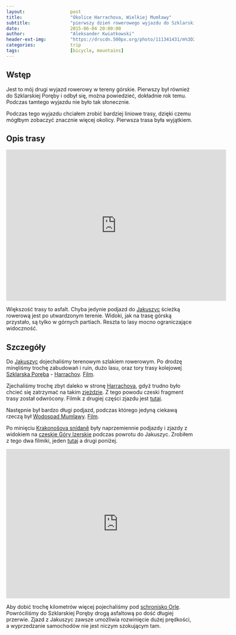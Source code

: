 ```yaml
---
layout:                 post
title:                  "Okolice Harrachova, Wielkiej Mumławy"
subtitle:               "pierwszy dzień rowerowego wyjazdu do Szklarskiej Poręby"
date:                   2015-06-04 20:00:00
author:                 "Aleksander Kwiatkowski"
header-ext-img:         "https://drscdn.500px.org/photo/111341431/m%3D2048/21998e31cabd789f8e72f4a96fa60cff"
categories:             trip
tags:                   [bicycle, mountains]
---
```


[route]:                https://www.strava.com/activities/318213614
[wiki-jakuszyce]:       http://pl.wikipedia.org/wiki/Jakuszyce
[wiki-harrachov]:       http://pl.wikipedia.org/wiki/Harrachov
[wiki-mumlawa]:         http://pl.wikipedia.org/wiki/Wodospad_Mumlawy
[wiki-snidane]:         http://cs.wikipedia.org/wiki/Krakono%C5%A1ova_sn%C3%ADdan%C4%9B
[wiki-izery]:           http://pl.wikipedia.org/wiki/G%C3%B3ry_Izerskie
[wiki-orle]:            http://pl.wikipedia.org/wiki/Schronisko_Turystyczne_%E2%80%9EOrle%E2%80%9D
[wiki-szklarska]:       http://pl.wikipedia.org/wiki/Szklarska_Por%C4%99ba

[vimeo-1]:              http://vimeo.com/130132107
[vimeo-2]:              http://vimeo.com/130038345
[vimeo-3]:              http://vimeo.com/130132106
[vimeo-4]:              http://vimeo.com/130132107
[vimeo-5]:              http://vimeo.com/130184788
[vimeo-6]:              http://vimeo.com/130184788



Wstęp
-----


Jest to mój drugi wyjazd rowerowy w tereny górskie. Pierwszy był również do Szklarskiej
Poręby i odbył się, można powiedzieć, dokładnie rok temu. Podczas tamtego wyjazdu nie było
tak słonecznie.

Podczas tego wyjazdu chciałem zrobić bardziej liniowe trasy, dzięki czemu mógłbym zobaczyć znacznie więcej
okolicy. Pierwsza trasa była wyjątkiem.


Opis trasy
----------

<iframe height='405' width='590' frameborder='0' allowtransparency='true' scrolling='no' src='https://www.strava.com/activities/318213614/embed/bc2dd545b1e7f3976ef0b6d1b1cfef1e9d8574f5'></iframe>

Większość trasy to asfalt. Chyba jedynie podjazd do [Jakuszyc][wiki-jakuszyce] ścieżką rowerową jest po utwardzonym terenie. Widoki,
jak na trasę górską przystało, są tylko w górnych partiach. Reszta to lasy mocno ograniczające widoczność.

Szczegóły
---------

Do [Jakuszyc][wiki-jakuszyce] dojechaliśmy terenowym szlakiem rowerowym. Po drodzę minęliśmy trochę zabudowań
i ruin, dużo lasu, oraz tory trasy kolejowej [Szklarska Poręba][wiki-szklarska] - [Harrachov][wiki-harrachov].
[Film][vimeo-1].



Zjechaliśmy trochę zbyt daleko w stronę [Harrachova][wiki-harrachov], gdyż trudno było chcieć się
zatrzymać na takim [zjeździe][vimeo-2]. Z tego powodu czeski fragment trasy został odwrócony.
Filmik z drugiej części zjazdu jest [tutaj][vimeo-3].


Następnie był bardzo długi podjazd, podczas którego jedyną ciekawą rzeczą
był [Wodospad Mumlawy][wiki-mumlawa]. [Film][vimeo-4].

Po minięciu [Krakonošova snídaně][wiki-snidane] były naprzemiennie
podjazdy i zjazdy z widokiem na [czeskie Góry Izerskie][wiki-izery] podczas
powrotu do Jakuszyc. Zrobiłem z tego dwa filmiki, jeden [tutaj][vimeo-5] a drugi poniżej.

<div class="vimeo"><iframe src='http://player.vimeo.com/video/130184788' width="600" height="400" frameborder="0" webkitAllowFullScreen mozallowfullscreen allowFullScreen> </iframe></div>


Aby dobić trochę kilometrów więcej
pojechaliśmy pod [schronisko Orle][wiki-orle]. Powróciliśmy do Szklarskiej Poręby drogą asfaltową
po dość długiej przerwie. Zjazd z Jakuszyc zawsze umożliwia rozwinięcie dużej prędkości, a
wyprzedzanie samochodów nie jest niczym szokującym tam.
